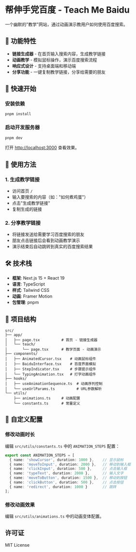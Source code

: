 # 帮伸手党百度 - Teach Me Baidu

一个幽默的"教学"网站，通过动画演示教用户如何使用百度搜索。

## 🎯 功能特性

- **链接生成器** - 在首页输入搜索内容，生成教学链接
- **动画教学** - 模拟鼠标操作，演示百度搜索流程
- **响应式设计** - 支持桌面端和移动端
- **分享功能** - 一键复制教学链接，分享给需要的朋友

## 🚀 快速开始

### 安装依赖

```bash
pnpm install
```

### 启动开发服务器

```bash
pnpm dev
```

打开 [http://localhost:3000](http://localhost:3000) 查看效果。

## 📖 使用方法

### 1. 生成教学链接
- 访问首页 `/`
- 输入要搜索的内容（如："如何煮鸡蛋"）
- 点击"生成教学链接"
- 复制生成的链接

### 2. 分享教学链接
- 将链接发送给需要学习百度搜索的朋友
- 朋友点击链接后会看到动画教学演示
- 演示结束后自动跳转到真实的百度搜索结果

## 🛠️ 技术栈

- **框架**: Next.js 15 + React 19
- **语言**: TypeScript
- **样式**: Tailwind CSS
- **动画**: Framer Motion
- **包管理**: pnpm

## 📁 项目结构

```
src/
├── app/
│   ├── page.tsx          # 首页 - 链接生成器
│   └── teach/
│       └── page.tsx      # 教学页面 - 动画演示
├── components/
│   ├── AnimatedCursor.tsx    # 动画鼠标组件
│   ├── BaiduInterface.tsx    # 百度界面模拟
│   ├── StepIndicator.tsx     # 步骤提示组件
│   └── TypingAnimation.tsx   # 打字动画组件
├── hooks/
│   ├── useAnimationSequence.ts  # 动画序列控制
│   └── useUrlParams.ts          # URL参数解析
└── utils/
    ├── animations.ts     # 动画配置
    └── constants.ts      # 常量定义
```

## 🎨 自定义配置

### 修改动画时长
编辑 `src/utils/constants.ts` 中的 `ANIMATION_STEPS` 配置：

```typescript
export const ANIMATION_STEPS = [
  { name: 'showCursor', duration: 1000 },    // 显示鼠标
  { name: 'moveToInput', duration: 2000 },   // 移动到输入框
  { name: 'clickInput', duration: 500 },     // 点击输入框
  { name: 'typeText', duration: 2000 },      // 输入文字
  { name: 'moveToButton', duration: 1500 },  // 移动到按钮
  { name: 'clickButton', duration: 500 },    // 点击按钮
  { name: 'redirect', duration: 1000 }       // 跳转
];
```

### 修改动画效果
编辑 `src/utils/animations.ts` 中的动画变体配置。

## 许可证

MIT License